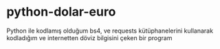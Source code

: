 # python-dolar-euro
Python ile kodlamış olduğum bs4, ve requests kütüphanelerini kullanarak kodladığım ve internetten döviz bilgisini çeken bir program
